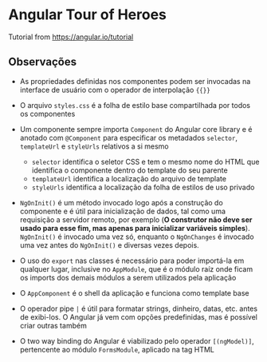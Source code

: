 # Angular Tour of Heroes
Tutorial from https://angular.io/tutorial

## Observações

- As propriedades definidas nos componentes podem ser invocadas na interface de usuário com o operador de interpolação  ```{{}}``` 

- O arquivo ```styles.css``` é a folha de estilo base compartilhada por todos os componentes

- Um componente sempre importa ```Component``` do Angular core library e é anotado com ```@Component``` para especificar os metadados ```selector```, ```templateUrl``` e ```styleUrls``` relativos a si mesmo
    - ```selector``` identifica o seletor CSS e tem o mesmo nome do HTML que identifica o componente dentro do template do seu parente
    - ```templateUrl``` identifica a localização do arquivo de template
    - ```styleUrls``` identifica a localização da folha de estilos de uso privado
    
- ```NgOnInit()``` é um método invocado logo após a construção do componente e é útil para inicialização de dados, tal como uma requisição a servidor remoto, por exemplo (**O construtor não deve ser usado para esse fim, mas apenas para inicializar variáveis simples**). ```NgOnInit()``` é invocado uma vez só, enquanto o ```NgOnChanges``` é invocado uma vez antes do ```NgOnInit()``` e diversas vezes depois.

- O uso do ```export``` nas classes é necessário para poder importá-la em qualquer lugar, inclusive no ```AppModule```, que é o módulo raíz onde ficam os imports dos demais módulos a serem utilizados pela aplicação

- O ```AppComponent``` é o shell da aplicação e funciona como template base

- O operador pipe ```|``` é útil para formatar strings, dinheiro, datas, etc. antes de exibi-los. O Angular já vem com opções predefinidas, mas é possível criar outras também

- O two way binding do Angular é viabilizado pelo operador ```[(ngModel)]```, pertencente ao módulo ```FormsModule```, aplicado na tag HTML